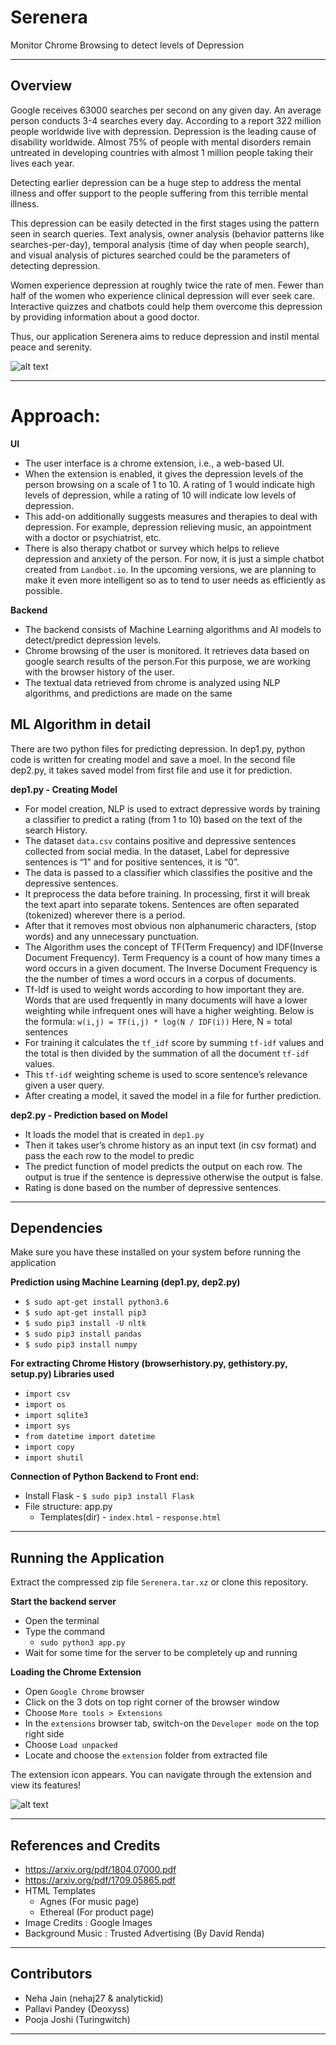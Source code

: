 # Serenera
Monitor Chrome Browsing to detect levels of Depression 

---

## Overview

Google receives 63000 searches per second on any given day. An average person conducts 3-4 searches every day. According to a report 322 million people worldwide live with depression. Depression is the leading cause of disability worldwide. Almost 75% of people with mental disorders remain untreated in developing countries with almost 1 million people taking their lives each year.

Detecting earlier depression can be a huge step to address the mental illness and offer support to the people suffering from this terrible mental illness.

This depression can be easily detected in the first stages using the pattern seen in search queries. Text analysis, owner analysis (behavior patterns like searches-per-day), temporal analysis (time of day when people search), and visual analysis of pictures searched could be the parameters of detecting depression.

Women experience depression at roughly twice the rate of men. Fewer than half of the women who experience clinical depression will ever seek care. Interactive quizzes and chatbots could help them overcome this depression by providing information about a good doctor.

Thus, our application Serenera aims to reduce depression and instil mental peace and serenity.

![alt text](https://github.com/serenera/Serenera/blob/master/extension/product/ser.png)

---

# Approach:

**UI**
- The user interface is a chrome extension, i.e., a web-based UI.
- When the extension is enabled, it gives the depression levels of the person browsing on a scale of 1 to 10. A rating of 1 would indicate high levels of depression, while a rating of 10 will indicate low levels of depression.
- This add-on additionally suggests measures and therapies to deal with depression. For example, depression relieving music, an appointment with a doctor or psychiatrist, etc.
- There is also therapy chatbot or survey which helps to relieve depression and anxiety of the person. For now, it is just a simple chatbot created from `Landbot.io`. In the upcoming versions, we are planning to make it even more intelligent so as to tend to user needs as efficiently as possible.

**Backend**
- The backend consists of Machine Learning algorithms and AI models to detect/predict depression levels.
- Chrome browsing of the user is monitored. It retrieves data based on google search results of the person.For this purpose, we are working with the browser history of the user. 
- The textual data retrieved from chrome is analyzed using NLP algorithms, and predictions are made on the same

## ML Algorithm in detail

There are two python files for predicting depression. In dep1.py, python code is written  for creating model and save a moel. In the second file dep2.py, it takes saved model from first file and use it for prediction. 

**dep1.py - Creating Model**
- For model creation, NLP is used to extract depressive words by training a classifier to predict a rating (from 1 to 10) based on the text of the search History.
- The dataset `data.csv` contains positive and depressive sentences collected from social media. In the dataset, Label for depressive sentences is “1” and for positive sentences, it is “0”. 
- The data is passed to a classifier which classifies the positive and the depressive sentences.
- It preprocess the data before training. In processing, first it will break the text apart into separate tokens. Sentences are often separated (tokenized) wherever there is a period. 
- After that it removes most obvious non alphanumeric characters, (stop words) and any unnecessary punctuation.
- The Algorithm uses the concept of TF(Term Frequency) and IDF(Inverse Document Frequency). Term Frequency is a count of how many times a word occurs in a given document. The Inverse Document Frequency is the the number of times a word occurs in a corpus of documents. 
- Tf-Idf is used to weight words according to how important they are. Words that are used frequently in many documents will have a lower weighting while infrequent ones will have a higher weighting. Below is the formula:
`w(i,j) = TF(i,j) * log(N / IDF(i))`
 Here, N = total sentences
 - For training it calculates the `tf_idf` score by summing `tf-idf` values and the total is then divided by the summation of all the document `tf-idf` values.
 - This `tf-idf` weighting scheme is used to score sentence’s relevance given a user query.
 - After creating a model, it saved the model in a file for further prediction.
 
 **dep2.py - Prediction based on Model**
 - It loads the model that is created in `dep1.py`
 - Then it takes user’s chrome history as an input text (in csv format) and pass the
each row to the model to predic
- The predict function of model predicts the output on each row. The output is true if the sentence is depressive otherwise the output is false.
- Rating is done based on the number of depressive sentences.  

---

## Dependencies

Make sure you have these installed on your system before running the application

**Prediction using Machine Learning
(dep1.py, dep2.py)**
- `$ sudo apt-get install python3.6`
- `$ sudo apt-get install pip3`
- `$ sudo pip3 install -U nltk`
- `$ sudo pip3 install pandas`
- `$ sudo pip3 install numpy`

**For extracting Chrome History
(browserhistory.py, gethistory.py, setup.py)
Libraries used**
- `import csv`
- `import os`
- `import sqlite3`
- `import sys`
- `from datetime import datetime`
- `import copy`
- `import shutil`

**Connection of Python Backend to Front end:**
- Install Flask
		- `$ sudo pip3 install Flask`
- File structure: app.py
  - Templates(dir) - `index.html`
                   - `response.html`

---

## Running the Application

Extract the compressed zip file `Serenera.tar.xz` or clone this repository.

**Start the backend server**
- Open the terminal
- Type the command
  - `sudo python3 app.py`
- Wait for some time for the server to be completely up and running

**Loading the Chrome Extension**
- Open `Google Chrome` browser
- Click on the 3 dots on top right corner of the browser window
- Choose `More tools > Extensions`
- In the `extensions` browser tab, switch-on the `Developer mode` on the top right side
- Choose `Load unpacked`
- Locate and choose the `extension` folder from extracted file

The extension icon appears. You can navigate through the extension and view its features! 

![alt text](https://github.com/serenera/Serenera/blob/master/serenera_ext.png)

---

## References and Credits

- https://arxiv.org/pdf/1804.07000.pdf
- https://arxiv.org/pdf/1709.05865.pdf
- HTML Templates
  - Agnes (For music page)
  - Ethereal (For product page)
- Image Credits : Google Images
- Background Music :  Trusted Advertising (By David Renda)

---

## Contributors

- Neha Jain (nehaj27 & analytickid)
- Pallavi Pandey (Deoxyss)
- Pooja Joshi (Turingwitch)

---



